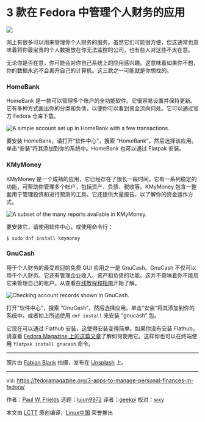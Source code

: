 [#]: collector: (lujun9972)
[#]: translator: (geekpi)
[#]: reviewer: (wxy)
[#]: publisher: (wxy)
[#]: url: (https://linux.cn/article-10903-1.html)
[#]: subject: (3 apps to manage personal finances in Fedora)
[#]: via: (https://fedoramagazine.org/3-apps-to-manage-personal-finances-in-fedora/)
[#]: author: (Paul W. Frields https://fedoramagazine.org/author/pfrields/)

3 款在 Fedora 中管理个人财务的应用
======

![][1]

网上有很多可以用来管理你个人财务的服务。虽然它们可能很方便，但这通常也意味着将你最宝贵的个人数据放在你无法监控的公司。也有些人对这些不太在意。

无论你是否在意，你可能会对你自己系统上的应用感兴趣。这意味着如果你不想，你的数据永远不会离开自己的计算机。这三款之一可能就是你想找的。

### HomeBank

HomeBank 是一款可以管理多个账户的全功能软件。它很容易设置并保持更新。它有多种方式画出你的分类和负债，以便你可以看到资金流向何处。它可以通过官方 Fedora 仓库下载。

![A simple account set up in HomeBank with a few transactions.][2]

要安装 HomeBank，请打开“软件中心”，搜索 “HomeBank”，然后选择该应用。单击“安装”将其添加到你的系统中。HomeBank 也可以通过 Flatpak 安装。

### KMyMoney

KMyMoney 是一个成熟的应用，它已经存在了很长一段时间。它有一系列稳定的功能，可帮助你管理多个帐户，包括资产、负债、税收等。KMyMoney 包含一整套用于管理投资和进行预测的工具。它还提供大量报告，以了解你的资金运作方式。

![A subset of the many reports available in KMyMoney.][3]

要安装它，请使用软件中心，或使用命令行：

```
$ sudo dnf install kmymoney
```

### GnuCash

用于个人财务的最受欢迎的免费 GUI 应用之一是 GnuCash。GnuCash 不仅可以用于个人财务。它还有管理企业收入、资产和负债的功能。这并不意味着你不能用它来管理自己的账户。从查看[在线教程和指南][4]开始了解。

![Checking account records shown in GnuCash.][5]

打开“软件中心”，搜索 “GnuCash”，然后选择应用。单击“安装”将其添加到你的系统中。或者如上所述使用 `dnf install` 来安装 “gnucash” 包。

它现在可以通过 Flathub 安装，这使得安装变得简单。如果你没有安装 Flathub，请查看 [Fedora Magazine 上的这篇文章][6]了解如何使用它。这样你也可以在终端使用 `flatpak install gnucash` 命令。

* * *

照片由 [Fabian Blank][7] 拍摄，发布在 [Unsplash][8] 上。

--------------------------------------------------------------------------------

via: https://fedoramagazine.org/3-apps-to-manage-personal-finances-in-fedora/

作者：[Paul W. Frields][a]
选题：[lujun9972][b]
译者：[geekpi](https://github.com/geekpi)
校对：[wxy](https://github.com/wxy)

本文由 [LCTT](https://github.com/LCTT/TranslateProject) 原创编译，[Linux中国](https://linux.cn/) 荣誉推出

[a]: https://fedoramagazine.org/author/pfrields/
[b]: https://github.com/lujun9972
[1]: https://fedoramagazine.org/wp-content/uploads/2019/04/personal-finance-3-apps-816x345.jpg
[2]: https://fedoramagazine.org/wp-content/uploads/2019/04/Screenshot-from-2019-04-28-16-16-16-1024x637.png
[3]: https://fedoramagazine.org/wp-content/uploads/2019/04/Screenshot-from-2019-04-28-16-27-10-1-1024x649.png
[4]: https://www.gnucash.org/viewdoc.phtml?rev=3&lang=C&doc=guide
[5]: https://fedoramagazine.org/wp-content/uploads/2019/04/Screenshot-from-2019-04-28-16-41-27-1024x631.png
[6]: https://fedoramagazine.org/install-flathub-apps-fedora/
[7]: https://unsplash.com/photos/pElSkGRA2NU?utm_source=unsplash&utm_medium=referral&utm_content=creditCopyText
[8]: https://unsplash.com/search/photos/money?utm_source=unsplash&utm_medium=referral&utm_content=creditCopyText
